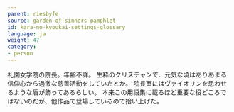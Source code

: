 ```yaml
---
parent: riesbyfe
source: garden-of-sinners-pamphlet
id: kara-no-kyoukai-settings-glossary
language: ja
weight: 47
category:
- person
---
```


礼園女学院の院長。年齢不詳。
生粋のクリスチャンで、元気な頃はありあまる信仰心から過激な慈善活動をしていたとか。
院長室にはヴァイオリンを思わせるような盾が飾ってあるらしい。
本来この用語集に載るほど重要な役どころではないのだが、他作品で登場しているので拾い上げた。
